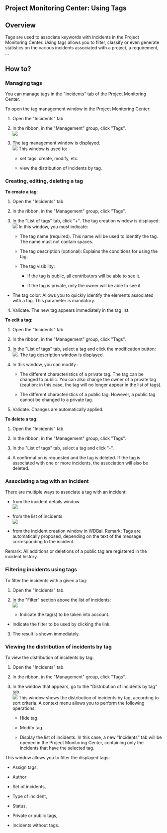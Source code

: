 
## Project Monitoring Center: Using Tags
			

<a name="NOTE1"></a>
<a name="NOTE1_1"></a>


## Overview
<a name="overview_ELTTEXTE000177"></a>
Tags are used to associate keywords with incidents in the Project Monitoring Center. Using tags allows you to filter, classify or even generate statistics on the various incidents associated with a project, a requirement, ... 

<a name="NOTE2"></a>
<a name="NOTE2_1"></a>


## How to?
<a name="how_ELTTEXTE000201"></a>


### Managing tags
<a name="managing_tags_ELTPARAGRAPHE000016"></a>

You can manage tags in the "Incidents" tab of the Project Monitoring Center. 

To open the tag management window in the Project Monitoring Center:

1. Open the "Incidents" tab. 

2. In the ribbon, in the "Management" group, click "Tags". <br>![](https://doc.pcsoft.fr/en-US/images/image.awp?langid=3&name=CC_Suivi_Tag%20-%20HC%20N%B0001%201.gif&type=thumb)


3. The tag management window is displayed. <br>![](https://doc.pcsoft.fr/en-US/images/image.awp?langid=3&name=CC_Suivi_Tag%20-%20HC%20N%B0003.gif&type=thumb)
This window is used to: 

	- set tags: create, modify, etc.

	- view the distribution of incidents by tag. 








### Creating, editing, deleting a tag
<a name="creating_editing_deleting_tag_ELTPARAGRAPHE000033"></a>

**To create a tag**: 

1. Open the "Incidents" tab. 

2. In the ribbon, in the "Management" group, click "Tags". 

3. In the "List of tags" tab, click "+". The tag creation window is displayed: <br>![](https://doc.pcsoft.fr/en-US/images/image.awp?langid=3&name=CC_Suivi_Tag%20-%20HC%20N%B0002.gif)
In this window, you must indicate: 

	- The tag name (required). This name will be used to identify the tag. The name must not contain spaces. 

	- The tag description (optional): Explains the conditions for using the tag. 

	- The tag visibility: 

		- If the tag is public, all contributors will be able to see it. 

		- If the tag is private, only the owner will be able to see it. 




- The tag color: Allows you to quickly identify the elements associated with a tag. This parameter is mandatory.  

4. Validate. The new tag appears immediately in the tag list. 




**To edit a tag**: 

1. Open the "Incidents" tab. 

2. In the ribbon, in the "Management" group, click "Tags". 

3. In the "List of tags" tab, select a tag and click the modification button: ![](https://doc.pcsoft.fr/en-US/images/image.awp?langid=3&name=CC_Suivi_Tag%20-%20HC%20N%B0003%201.gif). The tag description window is displayed. 

4. In this window, you can modify : 

	- The different characteristics of a private tag. The tag can be changed to public. You can also change the owner of a private tag (caution: in this case, the tag will no longer appear in the list of tags). 

	- The different characteristics of a public tag. However, a public tag cannot be changed to a private tag. 




5. Validate. Changes are automatically applied.  




**To delete a tag**: 

1. Open the "Incidents" tab. 

2. In the ribbon, in the "Management" group, click "Tags". 

3. In the "List of tags" tab, select a tag and click "-". 

4. A confirmation is requested and the tag is deleted. If the tag is associated with one or more incidents, the association will also be deleted. 







### Associating a tag with an incident
<a name="associating_tag_with_incident_ELTPARAGRAPHE000074"></a>

There are multiple ways to associate a tag with an incident: 

- from the incident details window. <br>![](https://doc.pcsoft.fr/en-US/images/image.awp?langid=3&name=CC_Suivi_Tag%20-%20HC%20N%B0004.gif&type=thumb)


- from the list of incidents. <br>![](https://doc.pcsoft.fr/en-US/images/image.awp?langid=3&name=CC_Suivi_Tag%20-%20HC%20N%B0001.gif&type=thumb)


- from the incident creation window in WDBal. 
	Remark: Tags are automatically proposed, depending on the text of the message corresponding to the incident.




Remark: All additions or deletions of a public tag are registered in the incident history. 




### Filtering incidents using tags
<a name="filtering_incidents_using_tags_ELTPARAGRAPHE000092"></a>

To filter the incidents with a given a tag: 

1. Open the "Incidents" tab. 

2. In the "Filter" section above the list of incidents: <br>![](https://doc.pcsoft.fr/en-US/images/image.awp?langid=3&name=CC_Suivi_Tag%20-%20HC%20N%B0006.gif)


	- Indicate the tag(s) to be taken into account. 

- Indicate the filter to be used by clicking the link.

3. The result is shown immediately. 







### Viewing the distribution of incidents by tag
<a name="viewing_the_distribution_incidents_tag_ELTPARAGRAPHE000106"></a>

To view the distribution of incidents by tag: 

1. Open the "Incidents" tab. 

2. In the ribbon, in the "Management" group, click "Tags". 

3. In the window that appears, go to the "Distribution of incidents by tag" tab. <br>![](https://doc.pcsoft.fr/en-US/images/image.awp?langid=3&name=CC_Suivi_Tag%20-%20HC%20N%B0005.gif&type=thumb)
This window shows the distribution of incidents by tag, according to sort criteria. A context menu allows you to perform the following operations: 

	- Hide tag. 

	- Modify tag. 

	- Display the list of incidents. In this case, a new "Incidents" tab will be opened in the Project Monitoring Center, containing only the incidents that have the selected tag. 





This window allows you to filter the displayed tags: 

- Assign tags,

- Author

- Set of incidents,

- Type of incident, 

- Status, 

- Private or public tags,

- Incidents without tags.





